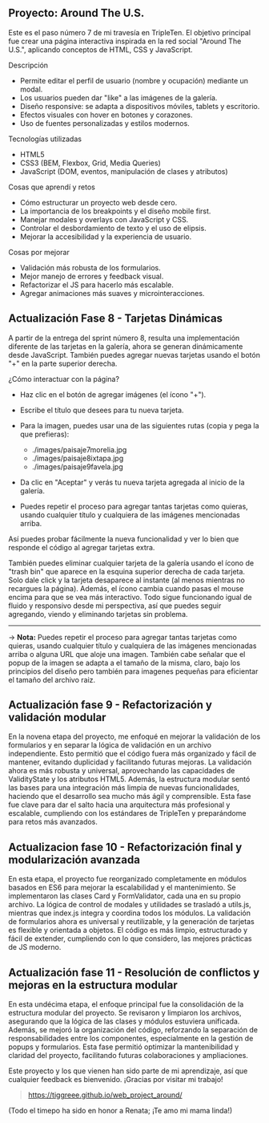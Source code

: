 ## Proyecto: Around The U.S. 

Este es el paso número 7 de mi travesía en TripleTen.
El objetivo principal fue crear una página interactiva inspirada en la red social "Around The U.S.", aplicando conceptos de HTML, CSS y JavaScript.


Descripción

- Permite editar el perfil de usuario (nombre y ocupación) mediante un modal.
- Los usuarios pueden dar "like" a las imágenes de la galería.
- Diseño responsive: se adapta a dispositivos móviles, tablets y escritorio.
- Efectos visuales con hover en botones y corazones.
- Uso de fuentes personalizadas y estilos modernos.

Tecnologías utilizadas

- HTML5
- CSS3 (BEM, Flexbox, Grid, Media Queries)
- JavaScript (DOM, eventos, manipulación de clases y atributos)

Cosas que aprendí y retos

- Cómo estructurar un proyecto web desde cero.
- La importancia de los breakpoints y el diseño mobile first.
- Manejar modales y overlays con JavaScript y CSS.
- Controlar el desbordamiento de texto y el uso de elipsis.
- Mejorar la accesibilidad y la experiencia de usuario.


Cosas por mejorar

- Validación más robusta de los formularios.
- Mejor manejo de errores y feedback visual.
- Refactorizar el JS para hacerlo más escalable.
- Agregar animaciones más suaves y microinteracciones.


## Actualización Fase 8 - Tarjetas Dinámicas

A partir de la entrega del sprint número 8, resulta una implementación diferente de las tarjetas en la galería, ahora se generan dinámicamente desde JavaScript. También puedes agregar nuevas tarjetas usando el botón "+" en la parte superior derecha.

¿Cómo interactuar con la página?

- Haz clic en el botón de agregar imágenes (el ícono "+").
- Escribe el título que desees para tu nueva tarjeta.
- Para la imagen, puedes usar una de las siguientes rutas (copia y pega la que prefieras):

    - ./images/paisaje7morelia.jpg
    - ./images/paisaje8ixtapa.jpg
    - ./images/paisaje9favela.jpg

- Da clic en "Aceptar" y verás tu nueva tarjeta agregada al inicio de la galería.
- Puedes repetir el proceso para agregar tantas tarjetas como quieras, usando cualquier título y cualquiera de las imágenes mencionadas arriba.

Así puedes probar fácilmente la nueva funcionalidad y ver lo bien que responde el código al agregar tarjetas extra.

También puedes eliminar cualquier tarjeta de la galería usando el ícono de "trash bin" que aparece en la esquina superior derecha de cada tarjeta. Solo dale click y la tarjeta desaparece al instante (al menos mientras no recargues la página). Además, el ícono cambia cuando pasas el mouse encima para que se vea más interactivo. Todo sigue funcionando igual de fluido y responsivo desde mi perspectiva, así que puedes seguir agregando, viendo y eliminando tarjetas sin problema.

---

-> **Nota:** Puedes repetir el proceso para agregar tantas tarjetas como quieras, usando cualquier título y cualquiera de las imágenes mencionadas arriba o alguna URL que aloje una imagen. También cabe señalar que el popup de la imagen se adapta a el tamaño de la misma, claro, bajo los principios del diseño pero también para imagenes pequeñas para eficientar el tamaño del archivo raiz.

## Actualización fase 9 - Refactorización y validación modular

En la novena etapa del proyecto, me enfoqué en mejorar la validación de los formularios y en separar la lógica de validación en un archivo independiente. Esto permitió que el código fuera más organizado y fácil de mantener, evitando duplicidad y facilitando futuras mejoras. La validación ahora es más robusta y universal, aprovechando las capacidades de ValidityState y los atributos HTML5. Además, la estructura modular sentó las bases para una integración más limpia de nuevas funcionalidades, haciendo que el desarrollo sea mucho más ágil y comprensible. Esta fase fue clave para dar el salto hacia una arquitectura más profesional y escalable, cumpliendo con los estándares de TripleTen y preparándome para retos más avanzados.


## Actualizacion fase 10 - Refactorización final y modularización avanzada

En esta etapa, el proyecto fue reorganizado completamente en módulos basados en ES6 para mejorar la escalabilidad y el mantenimiento. Se implementaron las clases Card y FormValidator, cada una en su propio archivo. La lógica de control de modales y utilidades se trasladó a utils.js, mientras que index.js integra y coordina todos los módulos. La validación de formularios ahora es universal y reutilizable, y la generación de tarjetas es flexible y orientada a objetos. El código es más limpio, estructurado y fácil de extender, cumpliendo con lo que considero, las mejores prácticas de JS moderno.


## Actualización fase 11 - Resolución de conflictos y mejoras en la estructura modular

En esta undécima etapa, el enfoque principal fue la consolidación de la estructura modular del proyecto. Se revisaron y limpiaron los archivos, asegurando que la lógica de las clases y módulos estuviera unificada. Además, se mejoró la organización del código, reforzando la separación de responsabilidades entre los componentes, especialmente en la gestión de popups y formularios. Esta fase permitió optimizar la mantenibilidad y claridad del proyecto, facilitando futuras colaboraciones y ampliaciones.



Este proyecto y los que vienen han sido parte de mi aprendizaje, así que cualquier feedback es bienvenido. ¡Gracias por visitar mi trabajo!



>   https://tiggreee.github.io/web_project_around/



(Todo el timepo ha sido en honor a Renata; ¡Te amo mi mama linda!)